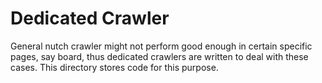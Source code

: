 Dedicated Crawler
======================
General nutch crawler might not perform good enough in certain specific pages, say board,  thus dedicated crawlers are written to deal with these cases. This directory stores code for this purpose.
